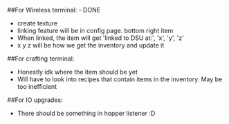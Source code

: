 ##For Wireless terminal: - DONE
- create texture
- linking feature will be in config page. bottom right item
- When linked, the item will get 'linked to DSU at:', 'x', 'y', 'z'
- x y z will be how we get the inventory and update it

##For crafting terminal:
- Honestly idk where the item should be yet
- Will have to look into recipes that contain items in the inventory. May be too inefficient

##For IO upgrades:
- There should be something in hopper listener :D